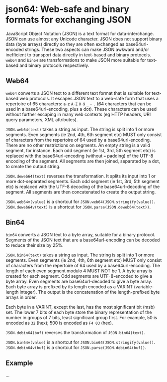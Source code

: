 # json64: Web-safe and binary formats for exchanging JSON

JavaScript Object Notation (JSON) is a text format for data-interchange.
JSON can use almost any Unicode character. JSON does not support binary data
(byte arrays) directly so they are often exchanged as base64url-encoded strings.
These two aspects can make JSON awkward and/or inefficient to transport data
directly in text-based and binary protocols. `web64` and `bin64` are
transformations to make JSON more suitable for text-based and binary protocols
respectively.

## Web64

`web64` converts a JSON text to a different text format that is suitable for
text-based web protocols. It escapes JSON text to a web-safe form that uses a
repertoire of 65 characters: `a`-`z` `A`-`Z` `0`-`9` `_` `-` `.` (64 characters
that can be used in a base64url-encoding, plus a dot). These characters can be
used without further escaping in many web contexts (eg HTTP headers, URI query
parameters, XML attributes).

`JSON.web64(text)` takes a string as input. The string is split into 1 or more
segments. Even segments (ie 2nd, 4th, 6th segment etc) MUST only consist of
characters from the repertoire of 64 used by a base64url-encoding. There are
no other restrictions on segments. An empty string is a valid segment, for
instance. Each odd segment (ie 1st, 3rd, 5th segment etc) is replaced with the
base64url-encoding (without `=` padding) of the UTF-8 encoding of the segment.
All segments are then joined, separated by a dot, to create the output string.

`JSON.deweb64(text)` reverses the transformation. It splits its input into 1
or more dot-separated segments. Each odd segment (ie 1st, 3rd, 5th segment etc)
is replaced with the UTF-8 decoding of the base64url-decoding of the segment.
All segments are then concatenated to create the output string.

`JSON.web64v(value)` is a shortcut for `JSON.web64(JSON.stringify(value))`.
`JSON.deweb64v(text)` is a shortcut for `JSON.parse(JSON.deweb64(text))`.

## Bin64

`bin64` converts a JSON text to a byte array, suitable for a binary protocol.
Segments of the JSON text that are a base64url-encoding can be decoded to
reduce their size by 25%.

`JSON.bin64(text)` takes a string as input. The string is split into 1 or more
segments. Even segments (ie 2nd, 4th, 6th segment etc) MUST only consist of
characters from the repertoire of 64 used by a base64url-encoding. The length
of each even segment modulo 4 MUST NOT be 1. A byte array is created for each
segment. Odd segments are UTF-8-encoded to give a byte array. Even segments
are base64url-decoded to give a byte array. Each byte array is prefixed by its
length encoded as a VARINT (variable-length integer). The output is the
concatenation of the length-prefixed byte arrays in order.

Each byte in a VARINT, except the last, has the most significant bit (msb) set.
The lower 7 bits of each byte store the binary representation of the number in
groups of 7 bits, least significant group first. For example, 50 is encoded
as `32` (hex); 500 is encoded as `F4 03` (hex).

`JSON.debin64(buf)` reverses the transformation of `JSON.bin64(text)`.

`JSON.bin64v(value)` is a shortcut for `JSON.bin64(JSON.stringify(value))`.
`JSON.debin64v(buf)` is a shortcut for `JSON.parse(JSON.debin64(buf))`.

## Example

...
